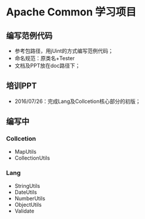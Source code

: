 # Apache Common 学习项目

## 编写范例代码
* 参考包路径，用jUint的方式编写范例代码；
* 命名规范：原类名+Tester
* 文档及PPT放在doc路径下；

## 培训PPT
*  2016/07/26：完成Lang及Collcetion核心部分的初版；

## 编写中
### Collcetion
* MapUtils
* CollectionUtils

### Lang
* StringUtils
* DateUtils
* NumberUtils
* ObjectUtils
* Validate